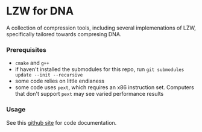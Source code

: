 # LZW for DNA

A collection of compression tools, including several implemenations of LZW, specifically tailored towards compresing DNA.

### Prerequisites

- `cmake` and `g++`
- if haven't installed the submodules for this repo, run `git submodules update --init --recursive`
- some code relies on little endianess
- some code uses `pext`, which requires an x86 instruction set. Computers that don't support `pext` may see varied performance results

### Usage

See this [github site](https://cadencorontzos.github.io/lzwfordna/) for code documentation.

